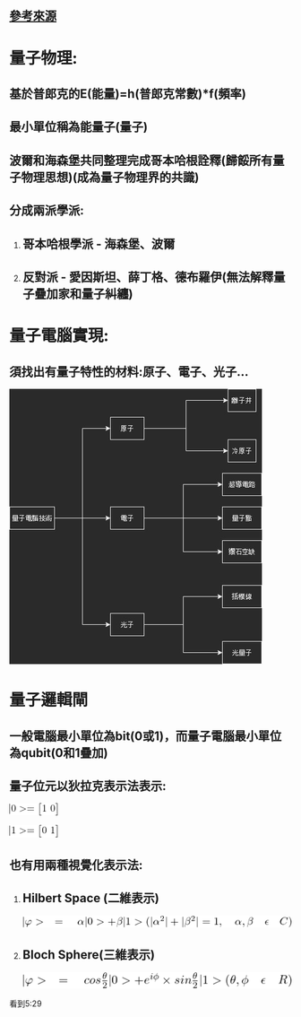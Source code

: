 ## [參考來源](https://www.youtube.com/watch?v=hXHrhnt2TEI)

# 量子物理:

## 基於普郎克的E(能量)=h(普郎克常數)*f(頻率)

## 最小單位稱為能量子(量子)

## 波爾和海森堡共同整理完成哥本哈根詮釋(歸餒所有量子物理思想)(成為量子物理界的共識)

## 分成兩派學派:

1. ## 哥本哈根學派 - 海森堡、波爾

2. ## 反對派 - 愛因斯坦、薛丁格、德布羅伊(無法解釋量子疊加家和量子糾纏)

# 量子電腦實現:

## 須找出有量子特性的材料:原子、電子、光子...

![](量子電腦技術.jpg)

# 量子邏輯閘

## 一般電腦最小單位為bit(0或1)，而量子電腦最小單位為qubit(0和1疊加)

## 量子位元以狄拉克表示法表示:

![](1.png)

![](2.png)

## 也有用兩種視覺化表示法:

1. ## Hilbert Space (二維表示)
   
   <img title="" src="3.png" alt="" width="594">

2. ## Bloch Sphere(三維表示)
   
   ![](4.png)

看到5:29
